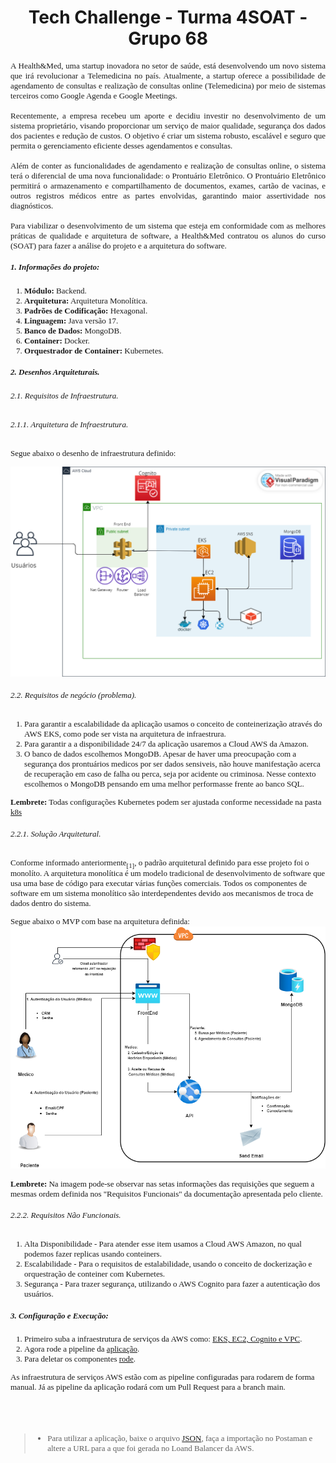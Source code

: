 <h1 align="center">Tech Challenge - Turma 4SOAT - Grupo 68</h1>

<span style="font-family:Times New Roman; font-size:13px;">

<div align="justify">
A Health&Med, uma startup inovadora no setor de saúde, está desenvolvendo um novo sistema que irá revolucionar a Telemedicina no país. Atualmente, a startup
oferece a possibilidade de agendamento de consultas e realização de consultas online (Telemedicina) por meio de sistemas terceiros como Google Agenda e
Google Meetings.<br><br>
Recentemente, a empresa recebeu um aporte e decidiu investir no desenvolvimento de um sistema proprietário, visando proporcionar um serviço de
maior qualidade, segurança dos dados dos pacientes e redução de custos. O objetivo é criar um sistema robusto, escalável e seguro que permita o
gerenciamento eficiente desses agendamentos e consultas.<br><br>
Além de conter as funcionalidades de agendamento e realização de consultas online, o sistema terá o diferencial de uma nova funcionalidade: o Prontuário
Eletrônico. O Prontuário Eletrônico permitirá o armazenamento e compartilhamento de documentos, exames, cartão de vacinas, e outros registros
médicos entre as partes envolvidas, garantindo maior assertividade nos diagnósticos.<br><br>
Para viabilizar o desenvolvimento de um sistema que esteja em conformidade com as melhores práticas de qualidade e arquitetura de software, a Health&Med
contratou os alunos do curso (SOAT) para fazer a análise do projeto e a arquitetura do software.

</div>


##### 1. Informações do projeto:

1. **Módulo:** Backend.
1. **Arquitetura:** Arquitetura Monolítica.
1. **Padrões de Codificação:** Hexagonal.
1. **Linguagem:** Java versão 17.
1. **Banco de Dados:** MongoDB.
1. **Container:** Docker.
1. **Orquestrador de Container:** Kubernetes.

##### 2. Desenhos Arquiteturais.

###### 2.1. Requisitos de Infraestrutura.

###### 2.1.1. Arquitetura de Infraestrutura.

Segue abaixo o desenho de infraestrutura definido:

![Infraestrutura AWS!](infraestrutura.png "Infraestrutura AWS")

###### 2.2. Requisitos de negócio (problema).

1. Para garantir a escalabilidade da aplicação usamos o conceito de conteinerização através do AWS EKS, como pode ser vista na arquitetura de infraestrura. <br>
1. Para garantir a a disponibilidade 24/7 da aplicação usaremos a Cloud AWS da Amazon.<br>
1. O banco de dados escolhemos MongoDB. Apesar de haver uma preocupação com a segurança dos prontuários medicos por ser dados sensiveis, 
não houve manifestação acerca de recuperação em caso de falha ou perca, seja por acidente ou criminosa. Nesse contexto escolhemos o MongoDB pensando em uma melhor performasse frente ao banco SQL.

**Lembrete:** Todas configurações Kubernetes podem ser ajustada conforme necessidade na pasta [k8s](https://github.com/gleniomontovani/HACKATHON/tree/main/hackathon/k8s)

###### 2.2.1. Solução Arquitetural.
Conforme informado anteriormente<sub>[1]</sub>, o padrão arquitetural definido para esse projeto foi o monolíto. A arquitetura monolítica é um modelo tradicional de desenvolvimento de software que usa uma base de código para executar várias funções comerciais. Todos os componentes de software em um sistema monolítico são interdependentes devido aos mecanismos de troca de dados dentro do sistema.

Segue abaixo o MVP com base na arquitetura definida:
![MVP!](mvp.png "MVP")

**Lembrete:** Na imagem pode-se observar nas setas informações das requisições que seguem a mesmas ordem definida nos "Requisitos Funcionais" da documentação apresentada pelo cliente.

###### 2.2.2. Requisitos Não Funcionais.
1. Alta Disponibilidade - Para atender esse item usamos a Cloud AWS Amazon, no qual podemos fazer replicas usando conteiners.<br>
1. Escalabilidade - Para o requisitos de estalabilidade, usando o conceito de dockerização e orquestração de conteiner com Kubernetes. <br>
1. Segurança - Para trazer segurança, utilizando o AWS Cognito para fazer a autenticação dos usuários. 

##### 3. Configuração e Execução:

1. Primeiro suba a infraestrutura de serviços da AWS como: [EKS, EC2, Cognito e VPC](https://github.com/gleniomontovani/HACKATHON/blob/main/.github/workflows/create_infra_api.yml).
1. Agora rode a pipeline da [aplicação](https://github.com/gleniomontovani/HACKATHON/blob/main/.github/workflows/deployment.yml).
1. Para deletar os componentes [rode](https://github.com/gleniomontovani/HACKATHON/blob/main/.github/workflows/destroy_infra_api.yml).

As infraestrutura de serviços AWS estão com as pipeline configuradas para rodarem de forma manual. Já as pipeline da aplicação rodará com um Pull Request para a branch main.


&nbsp;
---

> * Para utilizar a aplicação, baixe o arquivo [JSON](https://github.com/gleniomontovani/HACKATHON/blob/main/hackathon/Hackathon.postman_collection.json), faça a importação no Postaman e altere a URL para a que foi gerada no Loand Balancer da AWS.
